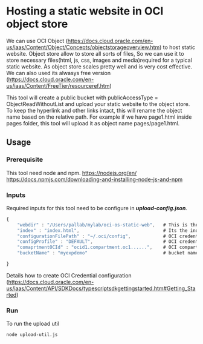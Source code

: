 # Hosting a static website in OCI object store
 We can use OCI Object (https://docs.cloud.oracle.com/en-us/iaas/Content/Object/Concepts/objectstorageoverview.htm) to host static website. Object store allow to   store all sorts of files, So we can use it to store necessary files(html, js, css, images and media)required for a typical static website.
 As object store scales pretty well and is very cost effective. We can also used its alwasys free version (https://docs.cloud.oracle.com/en-us/iaas/Content/FreeTier/resourceref.htm)
 
This tool will create a public bucket with publicAccessType = ObjectReadWithoutList and upload your static website to the object store. To keep the hyperlink and other links intact, this will rename the object name based on the relative path. For example if we have page1.html inside pages folder, this tool will upload it as object name pages/page1.html.
## Usage
### Prerequisite
This tool need node and npm.
https://nodejs.org/en/
https://docs.npmjs.com/downloading-and-installing-node-js-and-npm

### Inputs
Required inputs for this tool need to be configure in **_upload-config.json_**.
```JavaScript
{
    "webdir" : "/Users/pallab/mylab/oci-os-static-web",   # This is the path of the static web need to be upladed
    "index" : "index.html",                               # Its the index/home page of your website 
    "configurationFilePath" : "~/.oci/config",            # OCI credential configuration
    "configProfile" : "DEFAULT",                          # OCI credentail config profile 
    "comaprtmentOCId" : "ocid1.compartment.oc1......",    # OCI compartment OCID where we want to upload
    "bucketName" : "myexpdemo"                            # bucket name to be created

}
```
Details how to create OCI Credential configuration (https://docs.cloud.oracle.com/en-us/iaas/Content/API/SDKDocs/typescriptsdkgettingstarted.htm#Getting_Started)

### Run
To run the upload util
```node
node upload-util.js 
```
